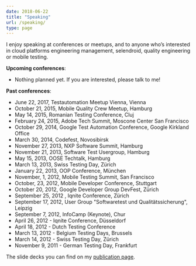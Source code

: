 ```yaml
---
date: 2018-06-22
title: "Speaking"
url: /speaking/
type: page
---
```


I enjoy speaking at conferences or meetups, and to anyone who’s interested in cloud platforms engineering management, selendroid, quality engineering or mobile testing.

**Upcoming conferences**:

  * Nothing planned yet. If you are interested, please talk to me!

**Past conferences**:

  * June 22, 2017, Testautomation Meetup Vienna, Vienna
  * October 21, 2015, Mobile Quality Crew Meetup, Hamburg
  * May 14, 2015, Romanian Testing Conference, Cluj
  * February 24, 2015, Adobe Tech Summit, Moscone Center San Francisco
  * October 29, 2014, Google Test Automation Conference, Google Kirkland Office
  * March 30, 2014, Codefest, Novosibirsk
  * November 27, 2013, NXP Software Summit, Hamburg
  * November 21, 2013, Software Test Usergroup, Hamburg
  * May 15, 2013, OOSE Techtalk, Hamburg
  * March 13, 2013, Swiss Testing Day, Zürich
  * January 22, 2013, OOP Conference, München
  * November, 1, 2012, Mobile Testing Summit, San Francisco
  * October, 23, 2012, Mobile Developer Conference, Stuttgart
  * October 20, 2012, Google Developer Group DevFest, Zürich
  * September 25, 2012 , Iqnite Conference, Zürich
  * September 17, 2012, User Group "Softwaretest und Qualitätssicherung", Leipzig
  * September 7, 2012, InfoCamp (Keynote), Chur
  * April 26, 2012 - Iqnite Conference, Düsseldorf
  * April 18, 2012 - Dutch Testing Conference
  * March 13, 2012 - Belgium Testing Days, Brussels
  * March 14, 2012 - Swiss Testing Day, Zürich
  * November 9, 2011 - German Testing Day, Frankfurt

The slide decks you can find on my [publication page](/about-dominik/).
